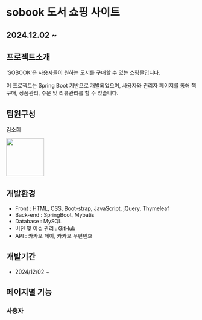 # sobook 도서 쇼핑 사이트
2024.12.02 ~
---

## 프로젝트소개 
'SOBOOK'은 사용자들이 원하는 도서를 구매할 수 있는 쇼핑몰입니다.

이 프로젝트는 Spring Boot 기반으로 개발되었으며, 사용자와 관리자 페이지를 통해 책 구매, 상품관리, 주문 및 리뷰관리를 할 수 있습니다.

## 팀원구성
김소희

<img src="https://github.com/user-attachments/assets/bd77dd23-b88f-49e2-8151-0d8dc1153bf1"  width="100" height="100"/>

## 개발환경
+ Front :  HTML, CSS, Boot-strap, JavaScript, jQuery, Thymeleaf
+ Back-end : SpringBoot, Mybatis
+ Database : MySQL
+ 버전 및 이슈 관리 : GitHub
+ API : 카카오 페이, 카카오 우편번호

## 개발기간
+ 2024/12/02 ~

## 페이지별 기능
### 사용자

